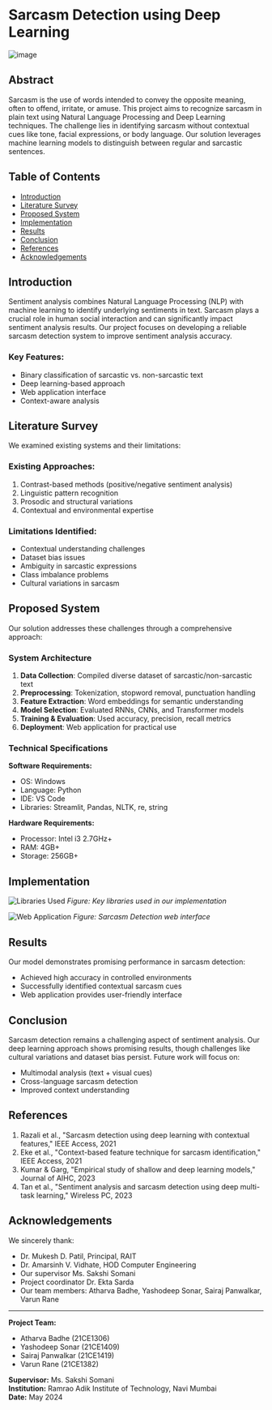 # Sarcasm Detection using Deep Learning
![image](https://github.com/user-attachments/assets/acaef786-3979-45bd-b644-6cfb93c99ea8)


## Abstract
Sarcasm is the use of words intended to convey the opposite meaning, often to offend, irritate, or amuse. This project aims to recognize sarcasm in plain text using Natural Language Processing and Deep Learning techniques. The challenge lies in identifying sarcasm without contextual cues like tone, facial expressions, or body language. Our solution leverages machine learning models to distinguish between regular and sarcastic sentences.

## Table of Contents
- [Introduction](#introduction)
- [Literature Survey](#literature-survey)
- [Proposed System](#proposed-system)
- [Implementation](#implementation)
- [Results](#results)
- [Conclusion](#conclusion)
- [References](#references)
- [Acknowledgements](#acknowledgements)

## Introduction
Sentiment analysis combines Natural Language Processing (NLP) with machine learning to identify underlying sentiments in text. Sarcasm plays a crucial role in human social interaction and can significantly impact sentiment analysis results. Our project focuses on developing a reliable sarcasm detection system to improve sentiment analysis accuracy.

### Key Features:
- Binary classification of sarcastic vs. non-sarcastic text
- Deep learning-based approach
- Web application interface
- Context-aware analysis

## Literature Survey
We examined existing systems and their limitations:

### Existing Approaches:
1. Contrast-based methods (positive/negative sentiment analysis)
2. Linguistic pattern recognition
3. Prosodic and structural variations
4. Contextual and environmental expertise

### Limitations Identified:
- Contextual understanding challenges
- Dataset bias issues
- Ambiguity in sarcastic expressions
- Class imbalance problems
- Cultural variations in sarcasm

## Proposed System
Our solution addresses these challenges through a comprehensive approach:

### System Architecture
1. **Data Collection**: Compiled diverse dataset of sarcastic/non-sarcastic text
2. **Preprocessing**: Tokenization, stopword removal, punctuation handling
3. **Feature Extraction**: Word embeddings for semantic understanding
4. **Model Selection**: Evaluated RNNs, CNNs, and Transformer models
5. **Training & Evaluation**: Used accuracy, precision, recall metrics
6. **Deployment**: Web application for practical use

### Technical Specifications
**Software Requirements:**
- OS: Windows
- Language: Python
- IDE: VS Code
- Libraries: Streamlit, Pandas, NLTK, re, string

**Hardware Requirements:**
- Processor: Intel i3 2.7GHz+
- RAM: 4GB+
- Storage: 256GB+

## Implementation
![Libraries Used](https://via.placeholder.com/400x200?text=Libraries+Used)
*Figure: Key libraries used in our implementation*

![Web Application](https://via.placeholder.com/400x200?text=Web+Application)
*Figure: Sarcasm Detection web interface*

## Results
Our model demonstrates promising performance in sarcasm detection:
- Achieved high accuracy in controlled environments
- Successfully identified contextual sarcasm cues
- Web application provides user-friendly interface

## Conclusion
Sarcasm detection remains a challenging aspect of sentiment analysis. Our deep learning approach shows promising results, though challenges like cultural variations and dataset bias persist. Future work will focus on:
- Multimodal analysis (text + visual cues)
- Cross-language sarcasm detection
- Improved context understanding

## References
1. Razali et al., "Sarcasm detection using deep learning with contextual features," IEEE Access, 2021
2. Eke et al., "Context-based feature technique for sarcasm identification," IEEE Access, 2021
3. Kumar & Garg, "Empirical study of shallow and deep learning models," Journal of AIHC, 2023
4. Tan et al., "Sentiment analysis and sarcasm detection using deep multi-task learning," Wireless PC, 2023

## Acknowledgements
We sincerely thank:
- Dr. Mukesh D. Patil, Principal, RAIT
- Dr. Amarsinh V. Vidhate, HOD Computer Engineering
- Our supervisor Ms. Sakshi Somani
- Project coordinator Dr. Ekta Sarda
- Our team members: Atharva Badhe, Yashodeep Sonar, Sairaj Panwalkar, Varun Rane

---

**Project Team:**
- Atharva Badhe (21CE1306)
- Yashodeep Sonar (21CE1409)
- Sairaj Panwalkar (21CE1419)
- Varun Rane (21CE1382)

**Supervisor:** Ms. Sakshi Somani  
**Institution:** Ramrao Adik Institute of Technology, Navi Mumbai  
**Date:** May 2024
